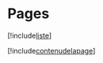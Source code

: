 # Pages

[!include[liste](pages.liste.autogen.md)]

[!include[contenudelapage](pages.contenudelapage.autogen.md)]



